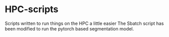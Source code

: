 # HPC-scripts
Scripts written to run things on the HPC a little easier
The Sbatch script has been modified to run the pytorch based segmentation model. 
